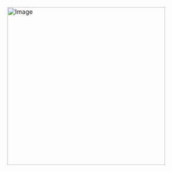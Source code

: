 <img width="364" alt="Image" src="https://github.com/user-attachments/assets/7d97ff70-420d-4e34-b118-42d96ce09b93" />
